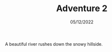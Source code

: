 ---
title: Adventure 2
body: A beautiful river rushes down the snowy hillside.
date: 05/12/2022
previewImg: /img/example.jpg
previewImgAlt: Example alt 2
---